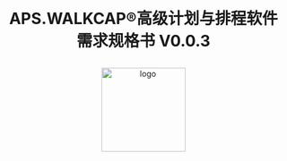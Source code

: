 
<h1 align="center" style="margin: 30px 0 30px; font-weight: bold;">APS.WALKCAP®高级计划与排程软件需求规格书 V0.0.3</h1>


<P>
<p align="center">
	<img alt="logo" src="https://mmbiz.qpic.cn/mmbiz_png/8RQbvDWNxWzwxdwBdZKmnnjKZeIicazcz4Kll4xiarYWmqJhIicWnCrmfFRcslSiaCLib05NJVRb5m9vTDrrdaaIRIA/0?wx_fmt=png" height="150">
</p>


